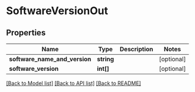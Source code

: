# SoftwareVersionOut

## Properties
Name | Type | Description | Notes
------------ | ------------- | ------------- | -------------
**software_name_and_version** | **string** |  | [optional] 
**software_version** | **int[]** |  | [optional] 

[[Back to Model list]](../README.md#documentation-for-models) [[Back to API list]](../README.md#documentation-for-api-endpoints) [[Back to README]](../README.md)



